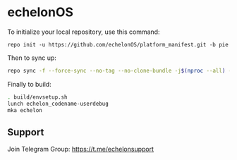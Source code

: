 echelonOS
========

To initialize your local repository, use this command:

	repo init -u https://github.com/echelonOS/platform_manifest.git -b pie
  
 Then to sync up:

```bash
repo sync -f --force-sync --no-tag --no-clone-bundle -j$(nproc --all) --optimized-fetch --prune
```

Finally to build:

```bash
. build/envsetup.sh
lunch echelon_codename-userdebug
mka echelon
```

## Support
Join Telegram Group: https://t.me/echelonsupport
